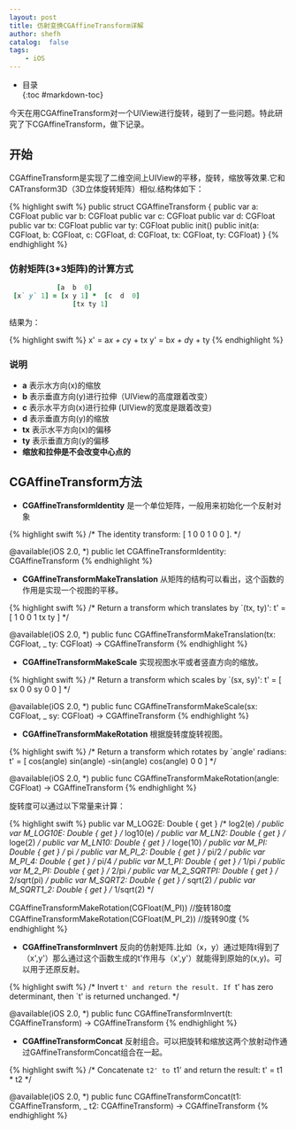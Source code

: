 ```yaml
---
layout: post
title: 仿射变换CGAffineTransform详解
author: shefh
catalog:  false
tags:
    - iOS
---
```


* 目录  
{:toc #markdown-toc}

 今天在用CGAffineTransform对一个UIView进行旋转，碰到了一些问题。特此研究了下CGAffineTransform，做下记录。

## 开始

CGAffineTransform是实现了二维空间上UIView的平移，旋转，缩放等效果.它和CATransform3D（3D立体旋转矩阵）相似.结构体如下：

{% highlight swift %}
 public struct CGAffineTransform {
    public var a: CGFloat
    public var b: CGFloat
    public var c: CGFloat
    public var d: CGFloat
    public var tx: CGFloat
    public var ty: CGFloat
    public init()
    public init(a: CGFloat, b: CGFloat, c: CGFloat, d: CGFloat, tx: CGFloat, ty: CGFloat)
 }
{% endhighlight %}


### 仿射矩阵(3*3矩阵)的计算方式
    
```ruby
  			[a  b  0]
 [x` y` 1] = [x y 1] *	[c  d  0]      
    			[tx ty 1]
```
 结果为：

{% highlight swift %}
x' = a*x + c*y + tx
y' = b*x + d*y + ty
{% endhighlight %}

### 说明
 * **a** 表示水方向(x)的缩放 
 * **b** 表示垂直方向(y)进行拉伸（UIView的高度跟着改变）
 * **c** 表示水平方向(x)进行拉伸 (UIView的宽度是跟着改变)
 * **d** 表示垂直方向(y)的缩放 
 * **tx** 表示水平方向(x)的偏移
 * **ty** 表示垂直方向(y的偏移
 * **缩放和拉伸是不会改变中心点的**

## CGAffineTransform方法

 * **CGAffineTransformIdentity** 是一个单位矩阵，一般用来初始化一个反射对象

{% highlight swift %}
 /* The identity transform: [ 1 0 0 1 0 0 ]. */

 @available(iOS 2.0, *)
 public let CGAffineTransformIdentity: CGAffineTransform
{% endhighlight %}


* **CGAffineTransformMakeTranslation** 从矩阵的结构可以看出，这个函数的作用是实现一个视图的平移。

{% highlight swift %}
 /* Return a transform which translates by `(tx, ty)':
     t' = [ 1 0 0 1 tx ty ] */

 @available(iOS 2.0, *)
 public func CGAffineTransformMakeTranslation(tx: CGFloat, _ ty: CGFloat) -> CGAffineTransform
{% endhighlight %}


* **CGAffineTransformMakeScale** 实现视图水平或者竖直方向的缩放。

{% highlight swift %}
 /* Return a transform which scales by `(sx, sy)':
     t' = [ sx 0 0 sy 0 0 ] */

 @available(iOS 2.0, *)
 public func CGAffineTransformMakeScale(sx: CGFloat, _ sy: CGFloat) -> CGAffineTransform
{% endhighlight %}


* **CGAffineTransformMakeRotation** 根据旋转度旋转视图。

{% highlight swift %}
 /* Return a transform which rotates by `angle' radians:
     t' = [ cos(angle) sin(angle) -sin(angle) cos(angle) 0 0 ] */

 @available(iOS 2.0, *)
 public func CGAffineTransformMakeRotation(angle: CGFloat) -> CGAffineTransform
{% endhighlight %}

旋转度可以通过以下常量来计算：

{% highlight swift %}
 public var M_LOG2E: Double { get } /* log2(e)        */
 public var M_LOG10E: Double { get } /* log10(e)       */
 public var M_LN2: Double { get } /* loge(2)        */
 public var M_LN10: Double { get } /* loge(10)       */
 public var M_PI: Double { get } /* pi             */
 public var M_PI_2: Double { get } /* pi/2           */
 public var M_PI_4: Double { get } /* pi/4           */
 public var M_1_PI: Double { get } /* 1/pi           */
 public var M_2_PI: Double { get } /* 2/pi           */
 public var M_2_SQRTPI: Double { get } /* 2/sqrt(pi)     */
 public var M_SQRT2: Double { get } /* sqrt(2)        */
 public var M_SQRT1_2: Double { get } /* 1/sqrt(2)      */

 CGAffineTransformMakeRotation(CGFloat(M_PI))	//旋转180度
 CGAffineTransformMakeRotation(CGFloat(M_PI_2))	//旋转90度
{% endhighlight %}


* **CGAffineTransformInvert**  反向的仿射矩阵.比如（x，y）通过矩阵t得到了（x',y'）那么通过这个函数生成的t'作用与（x',y'）就能得到原始的(x,y)。可以用于还原反射。

{% highlight swift %}
 /* Invert `t' and return the result. If `t' has zero determinant, then `t'
   is returned unchanged. */

 @available(iOS 2.0, *)
 public func CGAffineTransformInvert(t: CGAffineTransform) -> CGAffineTransform
{% endhighlight %}

* **CGAffineTransformConcat** 反射组合。可以把旋转和缩放这两个放射动作通过GAffineTransformConcat组合在一起。

{% highlight swift %}
 /* Concatenate `t2' to `t1' and return the result:
     t' = t1 * t2 */

 @available(iOS 2.0, *)
 public func CGAffineTransformConcat(t1: CGAffineTransform, _ t2: CGAffineTransform) -> CGAffineTransform
{% endhighlight %}





